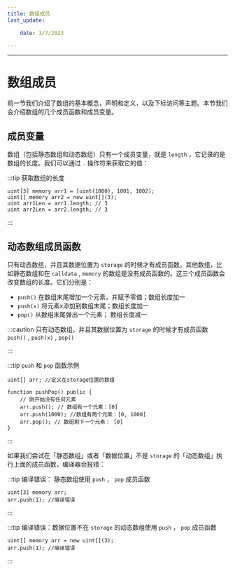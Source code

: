 ```yaml
---
title: 数组成员
last_update:

    date: 1/7/2023

---
```

---

# 数组成员

前一节我们介绍了数组的基本概念，声明和定义，以及下标访问等主题。本节我们会介绍数组的几个成员函数和成员变量。

## 成员变量

数组（包括静态数组和动态数组）只有一个成员变量，就是 `length` ，它记录的是数组的长度。我们可以通过 `.` 操作符来获取它的值：

:::tip 获取数组的长度

```solidity
uint[3] memory arr1 = [uint(1000), 1001, 1002];
uint[] memory arr2 = new uint[](3);
uint arr1Len = arr1.length; // 3
uint arr2Len = arr2.length; // 3
```

:::

## 动态数组成员函数

只有动态数组，并且其数据位置为 `storage` 的时候才有成员函数。其他数组，比如静态数组和在 `calldata` , `memory` 的数组是没有成员函数的。这三个成员函数会改变数组的长度。它们分别是：

* `push()` 在数组末尾增加一个元素，并赋予零值；数组长度加一
* `push(x)` 将元素x添加到数组末尾；数组长度加一
* `pop()` 从数组末尾弹出一个元素； 数组长度减一

:::caution
只有动态数组，并且其数据位置为 `storage` 的时候才有成员函数 `push()` , `push(x)` , `pop()`

:::

:::tip `push` 和 `pop` 函数示例

```solidity
uint[] arr; //定义在storage位置的数组

function pushPop() public {
    // 刚开始没有任何元素
    arr.push(); // 数组有一个元素：[0]
    arr.push(1000); //数组有两个元素：[0, 1000]
    arr.pop(); // 数组剩下一个元素： [0]
}
```

:::

如果我们尝试在「静态数组」或者「数据位置」不是 `storage` 的「动态数组」执行上面的成员函数，编译器会报错：

:::tip 编译错误： 静态数组使用 `push` ， `pop` 成员函数

```solidity
uint[3] memory arr;
arr.push(1); //编译错误
```

:::

:::tip 编译错误：数据位置不在 `storage` 的动态数组使用 `push` ， `pop` 成员函数 

```solidity
uint[] memory arr = new uint[](3);
arr.push(1); //编译错误
```

:::

